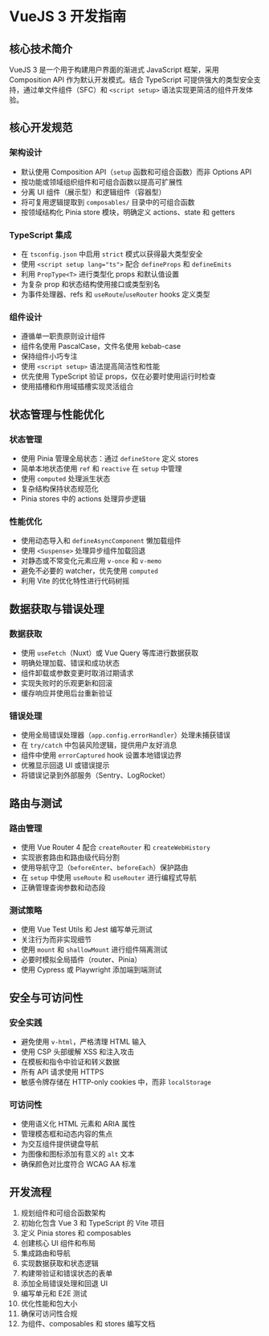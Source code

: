 # VueJS 3 开发指南

## 核心技术简介
VueJS 3 是一个用于构建用户界面的渐进式 JavaScript 框架，采用 Composition API 作为默认开发模式。结合 TypeScript 可提供强大的类型安全支持，通过单文件组件（SFC）和 `<script setup>` 语法实现更简洁的组件开发体验。

## 核心开发规范

### 架构设计
- 默认使用 Composition API（`setup` 函数和可组合函数）而非 Options API
- 按功能或领域组织组件和可组合函数以提高可扩展性
- 分离 UI 组件（展示型）和逻辑组件（容器型）
- 将可复用逻辑提取到 `composables/` 目录中的可组合函数
- 按领域结构化 Pinia store 模块，明确定义 actions、state 和 getters

### TypeScript 集成
- 在 `tsconfig.json` 中启用 `strict` 模式以获得最大类型安全
- 使用 `<script setup lang="ts">` 配合 `defineProps` 和 `defineEmits`
- 利用 `PropType<T>` 进行类型化 props 和默认值设置
- 为复杂 prop 和状态结构使用接口或类型别名
- 为事件处理器、refs 和 `useRoute`/`useRouter` hooks 定义类型

### 组件设计
- 遵循单一职责原则设计组件
- 组件名使用 PascalCase，文件名使用 kebab-case
- 保持组件小巧专注
- 使用 `<script setup>` 语法提高简洁性和性能
- 优先使用 TypeScript 验证 props，仅在必要时使用运行时检查
- 使用插槽和作用域插槽实现灵活组合

## 状态管理与性能优化

### 状态管理
- 使用 Pinia 管理全局状态：通过 `defineStore` 定义 stores
- 简单本地状态使用 `ref` 和 `reactive` 在 `setup` 中管理
- 使用 `computed` 处理派生状态
- 复杂结构保持状态规范化
- Pinia stores 中的 actions 处理异步逻辑

### 性能优化
- 使用动态导入和 `defineAsyncComponent` 懒加载组件
- 使用 `<Suspense>` 处理异步组件加载回退
- 对静态或不常变化元素应用 `v-once` 和 `v-memo`
- 避免不必要的 watcher，优先使用 `computed`
- 利用 Vite 的优化特性进行代码树摇

## 数据获取与错误处理

### 数据获取
- 使用 `useFetch`（Nuxt）或 Vue Query 等库进行数据获取
- 明确处理加载、错误和成功状态
- 组件卸载或参数变更时取消过期请求
- 实现失败时的乐观更新和回滚
- 缓存响应并使用后台重新验证

### 错误处理
- 使用全局错误处理器（`app.config.errorHandler`）处理未捕获错误
- 在 `try/catch` 中包装风险逻辑，提供用户友好消息
- 组件中使用 `errorCaptured` hook 设置本地错误边界
- 优雅显示回退 UI 或错误提示
- 将错误记录到外部服务（Sentry、LogRocket）

## 路由与测试

### 路由管理
- 使用 Vue Router 4 配合 `createRouter` 和 `createWebHistory`
- 实现嵌套路由和路由级代码分割
- 使用导航守卫（`beforeEnter`、`beforeEach`）保护路由
- 在 `setup` 中使用 `useRoute` 和 `useRouter` 进行编程式导航
- 正确管理查询参数和动态段

### 测试策略
- 使用 Vue Test Utils 和 Jest 编写单元测试
- 关注行为而非实现细节
- 使用 `mount` 和 `shallowMount` 进行组件隔离测试
- 必要时模拟全局插件（router、Pinia）
- 使用 Cypress 或 Playwright 添加端到端测试

## 安全与可访问性

### 安全实践
- 避免使用 `v-html`，严格清理 HTML 输入
- 使用 CSP 头部缓解 XSS 和注入攻击
- 在模板和指令中验证和转义数据
- 所有 API 请求使用 HTTPS
- 敏感令牌存储在 HTTP-only cookies 中，而非 `localStorage`

### 可访问性
- 使用语义化 HTML 元素和 ARIA 属性
- 管理模态框和动态内容的焦点
- 为交互组件提供键盘导航
- 为图像和图标添加有意义的 `alt` 文本
- 确保颜色对比度符合 WCAG AA 标准

## 开发流程

1. 规划组件和可组合函数架构
2. 初始化包含 Vue 3 和 TypeScript 的 Vite 项目
3. 定义 Pinia stores 和 composables
4. 创建核心 UI 组件和布局
5. 集成路由和导航
6. 实现数据获取和状态逻辑
7. 构建带验证和错误状态的表单
8. 添加全局错误处理和回退 UI
9. 编写单元和 E2E 测试
10. 优化性能和包大小
11. 确保可访问性合规
12. 为组件、composables 和 stores 编写文档
